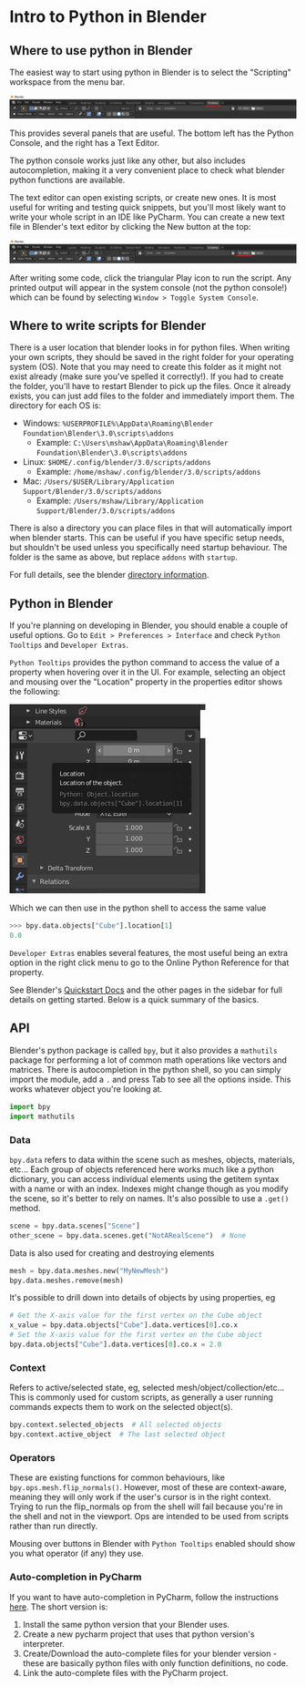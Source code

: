 # Intro to Python in Blender

## Where to use python in Blender
The easiest way to start using python in Blender is to select the "Scripting" workspace from the menu bar.

![Scripting Workspace](./images/BlenderScriptingWorkspace.png)

This provides several panels that are useful. The bottom left has the Python Console, and the right has a Text Editor.

The python console works just like any other, but also includes autocompletion, making it a very convenient place to check what blender python functions are available.

The text editor can open existing scripts, or create new ones. It is most useful for writing and testing quick snippets, but you'll most likely want to write your whole script in an IDE like PyCharm. You can create a new text file in Blender's text editor by clicking the New button at the top:

![Scripting Workspace](./images/BlenderScriptingCreateNewScript.png)

After writing some code, click the triangular Play icon to run the script. Any printed output will appear in the system console (not the python console!) which can be found by selecting `Window > Toggle System Console`. 

## Where to write scripts for Blender
There is a user location that blender looks in for python files. When writing your own scripts, they should be saved in the right folder for your operating system (OS). Note that you may need to create this folder as it might not exist already (make sure you've spelled it correctly!). If you had to create the folder, you'll have to restart Blender to pick up the files. Once it already exists, you can just add files to the folder and immediately import them. The directory for each OS is:
* Windows: `%USERPROFILE%\AppData\Roaming\Blender Foundation\Blender\3.0\scripts\addons`
  - Example: `C:\Users\mshaw\AppData\Roaming\Blender Foundation\Blender\3.0\scripts\addons`
* Linux: `$HOME/.config/blender/3.0/scripts/addons`
  - Example: `/home/mshaw/.config/blender/3.0/scripts/addons`
* Mac: `/Users/$USER/Library/Application Support/Blender/3.0/scripts/addons`
  - Example: `/Users/mshaw/Library/Application Support/Blender/3.0/scripts/addons`

There is also a directory you can place files in that will automatically import when blender starts. This can be useful if you have specific setup needs, but shouldn't be used unless you specifically need startup behaviour. The folder is the same as above, but replace `addons` with `startup`.

For full details, see the blender [directory information](https://docs.blender.org/manual/en/dev/advanced/blender_directory_layout.html#blender-directory-layout).

## Python in Blender
If you're planning on developing in Blender, you should enable a couple of useful options. Go to `Edit > Preferences > Interface` and check `Python Tooltips` and `Developer Extras`.

`Python Tooltips` provides the python command to access the value of a property when hovering over it in the UI. For example, selecting an object and mousing over the "Location" property in the properties editor shows the following: 

![Location Tooltip](./images/BlenderLocationProperty.png)

Which we can then use in the python shell to access the same value
```python
>>> bpy.data.objects["Cube"].location[1]
0.0
```

`Developer Extras` enables several features, the most useful being an extra option in the right click menu to go to the Online Python Reference for that property.

See Blender's [Quickstart Docs](https://docs.blender.org/api/current/info_quickstart.html) and the other pages in the sidebar for full details on getting started. Below is a quick summary of the basics.

## API
Blender's python package is called `bpy`, but it also provides a `mathutils` package for performing a lot of common math operations like vectors and matrices. There is autocompletion in the python shell, so you can simply import the module, add a `.` and press Tab to see all the options inside. This works whatever object you're looking at.

```python
import bpy
import mathutils
```

### Data
`bpy.data` refers to data within the scene such as meshes, objects, materials, etc... Each group of objects referenced here works much like a python dictionary, you can access individual elements using the getitem syntax with a name or with an index. Indexes might change though as you modify the scene, so it's better to rely on names. It's also possible to use a `.get()` method.
```python
scene = bpy.data.scenes["Scene"]
other_scene = bpy.data.scenes.get("NotARealScene")  # None
```
Data is also used for creating and destroying elements
```python
mesh = bpy.data.meshes.new("MyNewMesh")
bpy.data.meshes.remove(mesh)
```

It's possible to drill down into details of objects by using properties, eg
```python
# Get the X-axis value for the first vertex on the Cube object
x_value = bpy.data.objects["Cube"].data.vertices[0].co.x
# Set the X-axis value for the first vertex on the Cube object
bpy.data.objects["Cube"].data.vertices[0].co.x = 2.0
```

### Context
Refers to active/selected state, eg, selected mesh/object/collection/etc... This is commonly used for custom scripts, as generally a user running commands expects them to work on the selected object(s).
```python
bpy.context.selected_objects  # All selected objects
bpy.context.active_object  # The last selected object
```

### Operators
These are existing functions for common behaviours, like `bpy.ops.mesh.flip_normals()`. However, most of these are context-aware, meaning they will only work if the user's cursor is in the right context. Trying to run the flip_normals op from the shell will fail because you're in the shell and not in the viewport. Ops are intended to be used from scripts rather than run directly.

Mousing over buttons in Blender with `Python Tooltips` enabled should show you what operator (if any) they use.

### Auto-completion in PyCharm
If you want to have auto-completion in PyCharm, follow the instructions [here](https://b3d.interplanety.org/en/using-external-ide-pycharm-for-writing-blender-scripts/). The short version is:
1. Install the same python version that your Blender uses.
2. Create a new pycharm project that uses that python version's interpreter.
3. Create/Download the auto-complete files for your blender version - these are basically python files with only function definitions, no code.
4. Link the auto-complete files with the PyCharm project.
